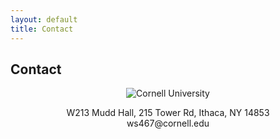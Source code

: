 ```yaml
---
layout: default
title: Contact
---
```


## Contact

<div style="text-align: center;">
    <img src="images/cornell.jpg" alt="Cornell University" style="max-width: 100%; height: auto;">
    <p>W213 Mudd Hall, 215 Tower Rd, Ithaca, NY 14853<br>
    ws467@cornell.edu</p>
</div>
